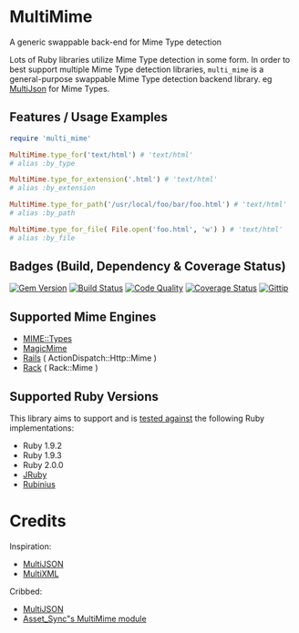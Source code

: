 # MultiMime

A generic swappable back-end for Mime Type detection

Lots of Ruby libraries utilize Mime Type detection in some form. In order to best support multiple Mime Type detection libraries, `multi_mime` is a general-purpose swappable Mime Type detection backend library. eg [MultiJson](https://github.com/intridea/multi_json) for Mime Types.

## Features / Usage Examples

```ruby
require 'multi_mime'

MultiMime.type_for('text/html') # 'text/html'
# alias :by_type

MultiMime.type_for_extension('.html') # 'text/html'
# alias :by_extension

MultiMime.type_for_path('/usr/local/foo/bar/foo.html') # 'text/html'
# alias :by_path

MultiMime.type_for_file( File.open('foo.html', 'w') ) # 'text/html'
# alias :by_file
```

## Badges (Build, Dependency & Coverage Status)

[![Gem Version](https://badge.fury.io/rb/multi_mime.png)][gem]
[![Build Status](https://travis-ci.org/karlfreeman/multi_mime.png)][travis]
[![Code Quality](https://codeclimate.com/github/karlfreeman/multi_mime.png)][codeclimate]
[![Coverage Status](https://coveralls.io/repos/karlfreeman/multi_mime/badge.png?branch=master)][coveralls]
[![Gittip](http://img.shields.io/gittip/karlfreeman.png)][gittip]

## Supported Mime Engines

* [MIME::Types](https://github.com/halostatue/mime-types)
* [MagicMime](https://github.com/minad/mimemagic)
* [Rails](http://api.rubyonrails.org/classes/Mime/Type.html) ( ActionDispatch::Http::Mime )
* [Rack](http://rack.rubyforge.org/doc/Rack/Mime.html) ( Rack::Mime )

## Supported Ruby Versions
This library aims to support and is [tested against][travis] the following Ruby
implementations:

* Ruby 1.9.2
* Ruby 1.9.3
* Ruby 2.0.0
* [JRuby][]
* [Rubinius][]

# Credits

Inspiration:

* [MultiJSON](https://github.com/intridea/multi_json)
* [MultiXML](https://github.com/sferik/multi_xml)

Cribbed:

* [MultiJSON](https://github.com/intridea/multi_json)
* [Asset_Sync"s MultiMime module](https://github.com/rumblelabs/asset_sync/commit/9333bd01ae1a7cf2ffa046b8390fbc4165c38030)

[gem]: https://rubygems.org/gems/multi_mime
[travis]: http://travis-ci.org/karlfreeman/multi_mime
[coveralls]: https://coveralls.io/r/karlfreeman/multi_mime
[codeclimate]: https://codeclimate.com/github/karlfreeman/multi_mime
[gittip]: https://www.gittip.com/karlfreeman/
[jruby]: http://www.jruby.org
[rubinius]: http://rubini.us
